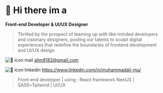 # :wave: Hi there im a
**Front-end Developer & UI/UX Designer**
>Thrilled by the prospect of teaming up with like-minded developers and visionary designers, pooling our talents to sculpt digital experiences that redefine the boundaries of frontend development and UI/UX design

![🦆 icon _mail_](https://github.com/muhammadali-mu/muhammadali-mu/assets/71942347/41a02a21-fdba-46eb-84ca-b37a0b9a71dd) <alim8182@gmail.com>
 
![🦆 icon _linkedin_](https://github.com/muhammadali-mu/muhammadali-mu/assets/71942347/6831b935-1ccc-4fc6-87ac-cb4ad678c452) <https://www.linkedin.com/in/muhammadali-mu/>

> Front-end developer | using : React framework NextJS | SASS~Tailwind | UI/UX

